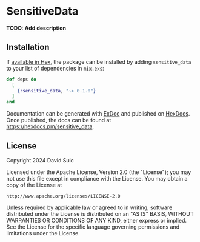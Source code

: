 # SensitiveData

**TODO: Add description**

## Installation

If [available in Hex](https://hex.pm/docs/publish), the package can be installed
by adding `sensitive_data` to your list of dependencies in `mix.exs`:

```elixir
def deps do
  [
    {:sensitive_data, "~> 0.1.0"}
  ]
end
```

Documentation can be generated with [ExDoc](https://github.com/elixir-lang/ex_doc)
and published on [HexDocs](https://hexdocs.pm). Once published, the docs can
be found at <https://hexdocs.pm/sensitive_data>.

## License

Copyright 2024 David Sulc

Licensed under the Apache License, Version 2.0 (the "License");
you may not use this file except in compliance with the License.
You may obtain a copy of the License at

    http://www.apache.org/licenses/LICENSE-2.0

Unless required by applicable law or agreed to in writing, software
distributed under the License is distributed on an "AS IS" BASIS,
WITHOUT WARRANTIES OR CONDITIONS OF ANY KIND, either express or implied.
See the License for the specific language governing permissions and
limitations under the License.